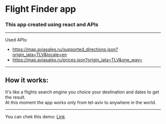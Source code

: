 # Flight Finder app

### This app created using react and APIs 
_______________________________________

Used APIs:
* https://map.aviasales.ru/supported_directions.json?origin_iata=TLV&locale=en
* https://map.aviasales.ru/prices.json?origin_iata=TLV&one_way=

______________________________________

## How it works: 
It's like a flights search engine you choice your destination and dates to get the result.  
At this moment the app works only from tel-aviv to anywhere in the world.
_____________________________________

You can chek this demo: [Link](https://competent-saha-de0a9e.netlify.app/)
